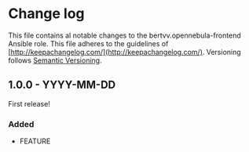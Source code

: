 # Change log

This file contains al notable changes to the bertvv.opennebula-frontend Ansible role. This file adheres to the guidelines of [http://keepachangelog.com/](http://keepachangelog.com/). Versioning follows [Semantic Versioning](http://semver.org/).

## 1.0.0 - YYYY-MM-DD

First release!

### Added

- FEATURE

